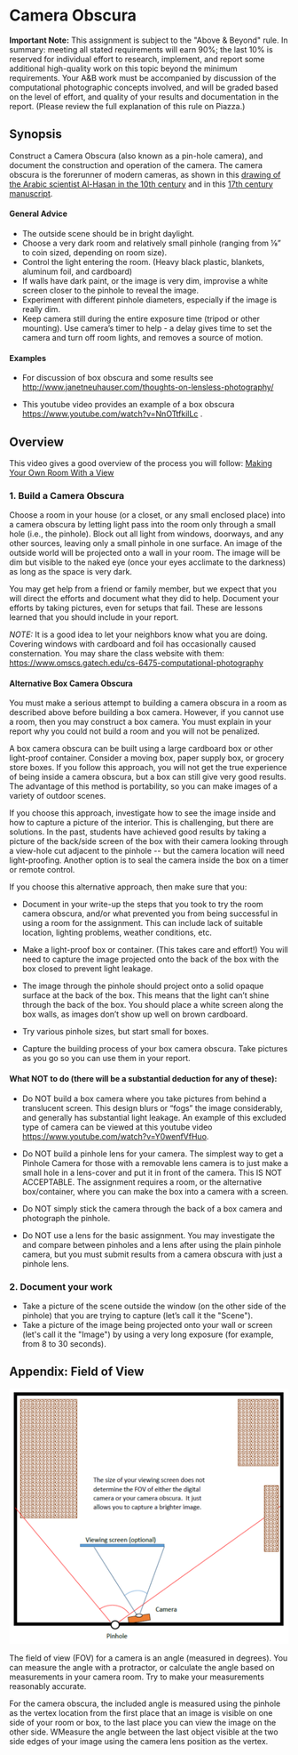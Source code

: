 # Camera Obscura

**Important Note:** This assignment is subject to the "Above & Beyond" rule. In summary: meeting all stated requirements will earn 90%; the last 10% is reserved for individual effort to research, implement, and report some additional high-quality work on this topic beyond the minimum requirements. Your A&B work must be accompanied by discussion of the computational photographic concepts involved, and will be graded based on the level of effort, and quality of your results and documentation in the report. (Please review the full explanation of this rule on Piazza.)


## Synopsis

Construct a Camera Obscura (also known as a pin-hole camera), and document the construction and operation of the camera. The camera obscura is the forerunner of modern cameras, as shown in this [drawing of the Arabic scientist Al-Hasan in the 10th century](https://padumedu.files.wordpress.com/2013/12/alhazen.jpg) and in this [17th century manuscript](https://upload.wikimedia.org/wikipedia/commons/8/8a/Camera_obscura2.jpg).


#### General Advice

  - The outside scene should be in bright daylight.
  - Choose a very dark room and relatively small pinhole (ranging from ⅛” to coin sized, depending on room size).
  - Control the light entering the room. (Heavy black plastic, blankets, aluminum foil, and cardboard)
  - If walls have dark paint, or the image is very dim, improvise a white screen closer to the pinhole to reveal the image.
  - Experiment with different pinhole diameters, especially if the image is really dim.
  - Keep  camera still during the entire exposure time (tripod or other mounting). Use  camera’s timer to help - a delay gives time to set the camera and turn off room lights, and removes a source of motion.

#### Examples

  - For discussion of box obscura and some results see http://www.janetneuhauser.com/thoughts-on-lensless-photography/ 

  - This youtube video provides an example of a box obscura https://www.youtube.com/watch?v=NnOTtfkilLc . 

## Overview

This video gives a good overview of the process you will follow: [Making Your Own Room With a View](https://www.youtube.com/watch?v=gvzpu0Q9RTU)

### 1. Build a Camera Obscura

Choose a room in your house (or a closet, or any small enclosed place) into a camera obscura by letting light pass into the room only through a small hole (i.e., the pinhole). Block out all light from windows, doorways, and any other sources, leaving only a small pinhole in one surface. An image of the outside world will be projected onto a wall in your room. The image will be dim but visible to the naked eye (once your eyes acclimate to the darkness) as long as the space is very dark.

You may get help from a friend or family member, but we expect that you will direct the efforts and document what they did to help. Document your efforts by taking pictures, even for setups that fail. These are lessons learned that you should include in your report.

*NOTE:* It is a good idea to let your neighbors know what you are doing. Covering windows with cardboard and foil has occasionally caused consternation. You may share the class website with them: https://www.omscs.gatech.edu/cs-6475-computational-photography


#### Alternative Box Camera Obscura

You must make a serious attempt to building a camera obscura in a room as described above before building a box camera. However, if you cannot use a room, then you may construct a box camera. You must explain in your report why you could not build a room and you will not be penalized.

A box camera obscura can be built using a large cardboard box or other light-proof container. Consider a moving box, paper supply box, or grocery store boxes. If you follow this approach, you will not get the true experience of being inside a camera obscura, but a box can still give very good results. The advantage of this method is portability, so you can make images of a variety of outdoor scenes.

If you choose this approach, investigate how to see the image inside and how to capture a picture of the interior. This is challenging, but there are solutions. In the past, students have achieved good results by taking a picture of the back/side screen of the box with their camera looking through a view-hole cut adjacent to the pinhole -- but the camera location will need light-proofing. Another option is to seal the camera inside the box on a timer or remote control.

If you choose this alternative approach, then make sure that you:

  - Document in your write-up the steps that you took to try the room camera obscura, and/or what prevented you from being successful in using a room for the assignment. This can include lack of suitable location, lighting problems, weather conditions, etc. 

  - Make a light-proof box or container. (This takes care and effort!) You will need to capture the image projected onto the back of the box with the box closed to prevent light leakage. 

  - The image through the pinhole should project onto a solid opaque surface at the back of the box. This means that the light can’t shine through the back of the box. You should place a white screen along the box walls, as images don’t show up well on brown cardboard. 

  - Try various pinhole sizes, but start small for boxes.

  - Capture the building process of your box camera obscura. Take pictures as you go so you can use them in your report.


#### What **NOT** to do (there will be a substantial deduction for any of these):

  - Do NOT build a box camera where you take pictures from behind a translucent screen. This design blurs or “fogs” the image considerably, and generally has substantial light leakage.  An example of this excluded type of camera can be viewed at this youtube video https://www.youtube.com/watch?v=Y0wenfVfHuo. 

  - Do NOT build a pinhole lens for your camera. The simplest way to get a Pinhole Camera for those with a removable lens camera is to just make a small hole in a lens-cover and put it in front of the camera. This IS NOT ACCEPTABLE. The assignment requires a room, or the alternative box/container, where you can make the box into a camera with a screen.

  - Do NOT simply stick the camera through the back of a box camera and photograph the pinhole.

  - Do NOT use a lens for the basic assignment. You may investigate the and compare between pinholes and a lens after using the plain pinhole camera, but you must submit results from a camera obscura with just a pinhole lens.


### 2. Document your work
  
  - Take a picture of the scene outside the window (on the other side of the pinhole) that you are trying to capture (let’s call it the "Scene"). 
  - Take a picture of the image being projected onto your wall or screen (let's call it the "Image") by using a very long exposure (for example, from 8 to 30 seconds).


## Appendix: Field of View

![Field of View](FOV.png)

The field of view (FOV) for a camera is an angle (measured in degrees). You can measure the angle with a protractor, or calculate the angle based on measurements in your camera room. Try to make your measurements reasonably accurate.

For the camera obscura, the included angle is measured using the pinhole as the vertex location from the first place that an image is visible on one side of your room or box, to the last place you can view the image on the other side. WMeasure the angle between the last object visible at the two side edges of your image using the camera lens position as the vertex.
